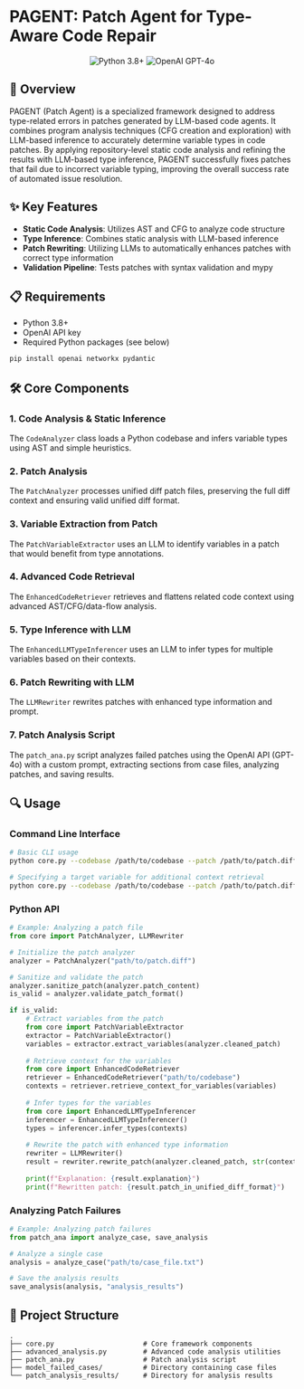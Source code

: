 # PAGENT: Patch Agent for Type-Aware Code Repair

<p align="center">
  <img src="https://img.shields.io/badge/Python-3.8%2B-blue" alt="Python 3.8+">
  <img src="https://img.shields.io/badge/OpenAI-GPT--4o-orange" alt="OpenAI GPT-4o">
</p>

## 🚀 Overview

PAGENT (Patch Agent) is a specialized framework designed to address type-related errors in patches generated by LLM-based code agents. It combines program analysis techniques (CFG creation and exploration) with LLM-based inference to accurately determine variable types in code patches. By applying repository-level static code analysis and refining the results with LLM-based type inference, PAGENT successfully fixes patches that fail due to incorrect variable typing, improving the overall success rate of automated issue resolution.

## ✨ Key Features

- **Static Code Analysis**: Utilizes AST and CFG to analyze code structure
- **Type Inference**: Combines static analysis with LLM-based inference
- **Patch Rewriting**: Utilizing LLMs to automatically enhances patches with correct type information
- **Validation Pipeline**: Tests patches with syntax validation and mypy

## 📋 Requirements

- Python 3.8+
- OpenAI API key
- Required Python packages (see below)

```bash
pip install openai networkx pydantic
```

## 🛠️ Core Components

### 1. Code Analysis & Static Inference

The `CodeAnalyzer` class loads a Python codebase and infers variable types using AST and simple heuristics.

### 2. Patch Analysis

The `PatchAnalyzer` processes unified diff patch files, preserving the full diff context and ensuring valid unified diff format.

### 3. Variable Extraction from Patch

The `PatchVariableExtractor` uses an LLM to identify variables in a patch that would benefit from type annotations.

### 4. Advanced Code Retrieval

The `EnhancedCodeRetriever` retrieves and flattens related code context using advanced AST/CFG/data-flow analysis.

### 5. Type Inference with LLM

The `EnhancedLLMTypeInferencer` uses an LLM to infer types for multiple variables based on their contexts.

### 6. Patch Rewriting with LLM

The `LLMRewriter` rewrites patches with enhanced type information and prompt.

### 7. Patch Analysis Script

The `patch_ana.py` script analyzes failed patches using the OpenAI API (GPT-4o) with a custom prompt, extracting sections from case files, analyzing patches, and saving results.

## 🔍 Usage

### Command Line Interface

```bash
# Basic CLI usage
python core.py --codebase /path/to/codebase --patch /path/to/patch.diff --output /path/to/output/revised_patch.diff

# Specifying a target variable for additional context retrieval
python core.py --codebase /path/to/codebase --patch /path/to/patch.diff --output /path/to/output/revised_patch.diff --variable target_variable_name
```

### Python API

```python
# Example: Analyzing a patch file
from core import PatchAnalyzer, LLMRewriter

# Initialize the patch analyzer
analyzer = PatchAnalyzer("path/to/patch.diff")

# Sanitize and validate the patch
analyzer.sanitize_patch(analyzer.patch_content)
is_valid = analyzer.validate_patch_format()

if is_valid:
    # Extract variables from the patch
    from core import PatchVariableExtractor
    extractor = PatchVariableExtractor()
    variables = extractor.extract_variables(analyzer.cleaned_patch)
    
    # Retrieve context for the variables
    from core import EnhancedCodeRetriever
    retriever = EnhancedCodeRetriever("path/to/codebase")
    contexts = retriever.retrieve_context_for_variables(variables)
    
    # Infer types for the variables
    from core import EnhancedLLMTypeInferencer
    inferencer = EnhancedLLMTypeInferencer()
    types = inferencer.infer_types(contexts)
    
    # Rewrite the patch with enhanced type information
    rewriter = LLMRewriter()
    result = rewriter.rewrite_patch(analyzer.cleaned_patch, str(contexts), str(types))
    
    print(f"Explanation: {result.explanation}")
    print(f"Rewritten patch: {result.patch_in_unified_diff_format}")
```

### Analyzing Patch Failures

```python
# Example: Analyzing patch failures
from patch_ana import analyze_case, save_analysis

# Analyze a single case
analysis = analyze_case("path/to/case_file.txt")

# Save the analysis results
save_analysis(analysis, "analysis_results")
```

## 📁 Project Structure

```
.
├── core.py                      # Core framework components
├── advanced_analysis.py         # Advanced code analysis utilities
├── patch_ana.py                 # Patch analysis script
├── model_failed_cases/          # Directory containing case files
└── patch_analysis_results/      # Directory for analysis results
```

